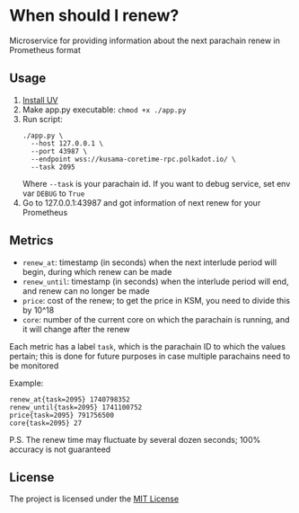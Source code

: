 # When should I renew?

Microservice for providing information about the next parachain renew in Prometheus format

## Usage

1. [Install UV](https://docs.astral.sh/uv/getting-started/installation/)
2. Make app.py executable: `chmod +x ./app.py`
3. Run script:
   ```shell
   ./app.py \
     --host 127.0.0.1 \
     --port 43987 \
     --endpoint wss://kusama-coretime-rpc.polkadot.io/ \
     --task 2095
   ```
   Where `--task` is your parachain id.
   If you want to debug service, set env var `DEBUG` to `True`
4. Go to 127.0.0.1:43987 and got information of next renew for your Prometheus

## Metrics

- `renew_at`: timestamp (in seconds) when the next interlude period will begin, during which renew can be made
- `renew_until`: timestamp (in seconds) when the interlude period will end, and renew can no longer be made
- `price`: cost of the renew; to get the price in KSM, you need to divide this by 10^18
- `core`: number of the current core on which the parachain is running, and it will change after the renew

Each metric has a label `task`, which is the parachain ID to which the values pertain; this is done for future purposes in case multiple parachains need to be monitored

Example:

```prometheus
renew_at{task=2095} 1740798352
renew_until{task=2095} 1741100752
price{task=2095} 791756500
core{task=2095} 27
```

P.S. The renew time may fluctuate by several dozen seconds; 100% accuracy is not guaranteed

## License

The project is licensed under the [MIT License](license)